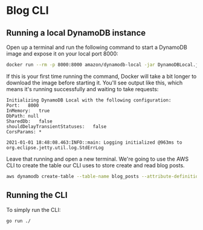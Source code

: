 # Blog CLI

## Running a local DynamoDB instance

Open up a terminal and run the following command to start a DynamoDB image and expose it on your local port 8000:


```bash
docker run --rm -p 8000:8000 amazon/dynamodb-local -jar DynamoDBLocal.jar -sharedDb -inMemory
```

If this is your first time running the command, Docker will take a bit longer to download the image before starting it. You'll see output like this, which means it's running successfully and waiting to take requests:

```
Initializing DynamoDB Local with the following configuration:
Port:	8000
InMemory:	true
DbPath:	null
SharedDb:	false
shouldDelayTransientStatuses:	false
CorsParams:	*

2021-01-01 18:48:08.463:INFO::main: Logging initialized @963ms to org.eclipse.jetty.util.log.StdErrLog
```

Leave that running and open a new terminal. We're going to use the AWS CLI to create the table our CLI uses to store create and read blog posts.

```bash
aws dynamodb create-table --table-name blog_posts --attribute-definitions AttributeName=slug,AttributeType=S --key-schema AttributeName=slug,KeyType=HASH --billing-mode PAY_PER_REQUEST --endpoint-url http://localhost:8000
```

## Running the CLI

To simply run the CLI:

```bash
go run ./
```